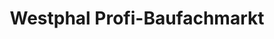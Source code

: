 ---
title: "Westphal Profi-Baufachmarkt"
url: /hoechst-im-odenwald/westphal-profi-baufachmarkt/
shop: Baumarkt
---